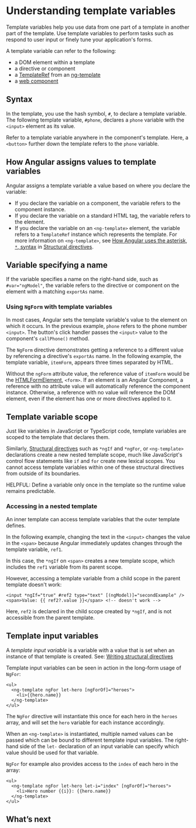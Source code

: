 # Understanding template variables

Template variables help you use data from one part of a template in another part of the template.
Use template variables to perform tasks such as respond to user input or finely tune your application's forms.

A template variable can refer to the following:

* a DOM element within a template
* a directive or component
* a [TemplateRef](api/core/TemplateRef) from an [ng-template](api/core/ng-template)
* a <a href="https://developer.mozilla.org/docs/Web/Web_Components" title="MDN: Web Components">web component</a>

## Syntax

In the template, you use the hash symbol, `#`, to declare a template variable.
The following template variable, `#phone`, declares a `phone` variable with the `<input>` element as its value.

<docs-code path="adev/src/content/examples/template-reference-variables/src/app/app.component.html" visibleRegion="ref-var" header="src/app/app.component.html"/>

Refer to a template variable anywhere in the component's template.
Here, a `<button>` further down the template refers to the `phone` variable.

<docs-code path="adev/src/content/examples/template-reference-variables/src/app/app.component.html" visibleRegion="ref-phone" header="src/app/app.component.html"/>

## How Angular assigns values to template variables

Angular assigns a template variable a value based on where you declare the variable:

* If you declare the variable on a component, the variable refers to the component instance.
* If you declare the variable on a standard HTML tag, the variable refers to the element.
* If you declare the variable on an `<ng-template>` element, the variable refers to a `TemplateRef` instance which represents the template.
  For more information on `<ng-template>`, see [How Angular uses the asterisk, `*`, syntax](guide/directives/structural-directives#asterisk) in [Structural directives](guide/directives/structural-directives).

## Variable specifying a name

If the variable specifies a name on the right-hand side, such as `#var="ngModel"`, the variable refers to the directive or component on the element with a matching `exportAs` name.
<!-- What does the second half of this mean?^^ Can we explain this more fully? Could I see a working example? -kw -->

### Using `NgForm` with template variables

In most cases, Angular sets the template variable's value to the element on which it occurs.
In the previous example, `phone` refers to the phone number `<input>`.
The button's click handler passes the `<input>` value to the component's `callPhone()` method.

The `NgForm` directive demonstrates getting a reference to a different value by referencing a directive's `exportAs` name.
In the following example, the template variable, `itemForm`, appears three times separated by HTML.

<docs-code path="adev/src/content/examples/template-reference-variables/src/app/app.component.html" visibleRegion="ngForm" header="src/app/hero-form.component.html"/>

Without the `ngForm` attribute value, the reference value of `itemForm` would be
the [HTMLFormElement](https://developer.mozilla.org/docs/Web/API/HTMLFormElement), `<form>`.
If an element is an Angular Component, a reference with no attribute value will automatically reference the component instance. Otherwise, a reference with no value will reference the DOM element, even if the element has one or more directives applied to it.
<!-- What is the train of thought from talking about a form element to the difference between a component and a directive? Why is the component directive conversation relevant here?  -kw I agree -alex -->

## Template variable scope

Just like variables in JavaScript or TypeScript code, template variables are scoped to the template that declares them.

Similarly, [Structural directives](guide/directives) such as `*ngIf` and `*ngFor`, or `<ng-template>` declarations create a new nested template scope, much like JavaScript's control flow statements like `if` and `for` create new lexical scopes. You cannot access template variables within one of these structural directives from outside of its boundaries.

HELPFUL: Define a variable only once in the template so the runtime value remains predictable.

### Accessing in a nested template

An inner template can access template variables that the outer template defines.

In the following example, changing the text in the `<input>` changes the value in the `<span>` because Angular immediately updates changes through the template variable, `ref1`.

<docs-code path="adev/src/content/examples/template-reference-variables/src/app/app.component.html" visibleRegion="template-ref-vars-scope1" header="src/app/app.component.html"/>

In this case, the `*ngIf` on `<span>` creates a new template scope, which includes the `ref1` variable from its parent scope.

However, accessing a template variable from a child scope in the parent template doesn't work:

```angular-html
<input *ngIf="true" #ref2 type="text" [(ngModel)]="secondExample" />
<span>Value: {{ ref2?.value }}</span> <!-- doesn't work -->
```

Here, `ref2` is declared in the child scope created by `*ngIf`, and is not accessible from the parent template.

## Template input variables

A _template input variable_ is a variable with a value that is set when an instance of that template is created. See: [Writing structural directives](guide/directives/structural-directives)

Template input variables can be seen in action in the long-form usage of `NgFor`:

```angular-html
<ul>
  <ng-template ngFor let-hero [ngForOf]="heroes">
    <li>{{hero.name}}
  </ng-template>
</ul>
```

The `NgFor` directive will instantiate this <ng-template> once for each hero in the `heroes` array, and will set the `hero` variable for each instance accordingly.

When an `<ng-template>` is instantiated, multiple named values can be passed which can be bound to different template input variables. The right-hand side of the `let-` declaration of an input variable can specify which value should be used for that variable.

`NgFor` for example also provides access to the `index` of each hero in the array:

```angular-html
<ul>
  <ng-template ngFor let-hero let-i="index" [ngForOf]="heroes">
    <li>Hero number {{i}}: {{hero.name}}
  </ng-template>
</ul>
```

## What’s next

<docs-pill-row>
  <docs-pill href="guide/directives/structural-directives" title="Writing structural directives"/>
</docs-pill-row>
